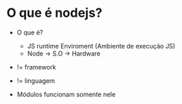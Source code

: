 # O que é nodejs?

* O que é?
  - JS runtime Enviroment (Ambiente de execução JS)
  - Node -> S.O -> Hardware
* != framework

* != linguagem
* Módulos funcionam somente nele